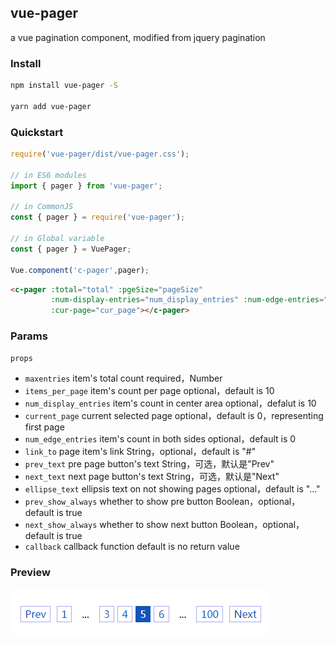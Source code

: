 ## vue-pager

a vue pagination component, modified from jquery pagination

### Install

```bash
npm install vue-pager -S

yarn add vue-pager
```

### Quickstart
```javascript
require('vue-pager/dist/vue-pager.css');

// in ES6 modules
import { pager } from 'vue-pager';

// in CommonJS
const { pager } = require('vue-pager');

// in Global variable
const { pager } = VuePager;

Vue.component('c-pager',pager);
```
```html
<c-pager :total="total" :pgeSize="pageSize" 
         :num-display-entries="num_display_entries" :num-edge-entries="num_edge_entries" 
         :cur-page="cur_page"></c-pager>
```

### Params

`props`
- `maxentries`	         item's total count	            required，Number
- `items_per_page`	     item's count per page	        optional，default is 10
- `num_display_entries`	 item's count in center area    optional，defalut is 10
- `current_page`	     current selected page	        optional，default is 0，representing first page
- `num_edge_entries`	 item's count in both sides	    optional，default is 0
- `link_to`	             page item's link               String，optional，default is "#"
- `prev_text`	         pre page button's text	        String，可选，默认是"Prev"
- `next_text`	         next page button's text	    String，可选，默认是"Next"
- `ellipse_text`	     ellipsis text on not showing pages	optional，default is "..."
- `prev_show_always`	 whether to show pre button	    Boolean，optional，default is true
- `next_show_always`	 whether to show next button	Boolean，optional，default is true
- `callback`	         callback function	            default is no return value

### Preview

![pager image](./doc/pager.png)